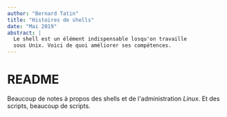 ```yaml
---
author: "Bernard Tatin"
title: "Histoires de shells"
date: "Mai 2019"
abstract: |
  Le shell est un élément indispensable losqu'on travaille
  sous Unix. Voici de quoi améliorer ses compétences.
---
```

# README

Beaucoup de notes à propos des shells et de l'administration _Linux_. Et des scripts, beaucoup de scripts.
